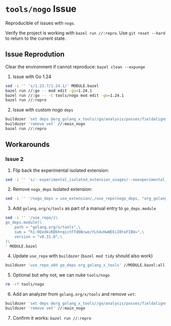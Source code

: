 # `tools/nogo` Issue

Reproducible of issues with `nogo`.

Verify the project is working with `bazel run //:repro`. Use `git reset --hard` to return to the current state.

## Issue Reprodution

Clear the environment if cannot reproduce: `bazel clean --expunge`

1. Issue with Go 1.24

```sh
sed -i '' 's/1.23.7/1.24.1/' MODULE.bazel
bazel run //:go -- mod edit -go=1.24.1
bazel run //:go -- -C tools/nogo mod edit -go=1.24.1
bazel run //:repro
```

2. Issue with custom nogo `deps`

```sh
buildozer 'set deps @org_golang_x_tools//go/analysis/passes/fieldalignment' //:main_nogo
buildozer 'remove vet' //:main_nogo
bazel run //:repro
```

## Workarounds

### Issue 2

1. Flip back the experimental isolated extension:

```sh
sed -i '' 's/--experimental_isolated_extension_usages/--noexperimental_isolated_extension_usages/' .bazelrc
```

2. Remove `nogo_deps` isolated extension:

```sh
sed -i '' '/nogo_deps = use_extension/,/use_repo(nogo_deps, "org_golang_x_tools")/d' MODULE.bazel
```

3. Add `golang.org/x/tools` as part of a manual entry to `go_deps.module`

```sh
sed -i '' '/use_repo/i\
go_deps.module(\
    path = "golang.org/x/tools",\
    sum = "h1:0EedkvKDbh+qistFTd0Bcwe/YLh4vHwWEkiI0toFIBU=",\
    version = "v0.31.0",\
)\
' MODULE.bazel
```

4. Update `use_repo` with `buildozer` (`bazel mod tidy` should also work)

```sh
buildozer 'use_repo_add go_deps org_golang_x_tools' //MODULE.bazel:all
```

5. Optional but why not, we can nuke `tools/nogo`

```sh
rm -rf tools/nogo
```

6. Add an analyzer from `golang.org/x/tools` and remove `vet`:

```sh
buildozer 'set deps @org_golang_x_tools//go/analysis/passes/fieldalignment' //:main_nogo
buildozer 'remove vet' //:main_nogo
```

7. Confirm it works: `bazel run //:repro`
